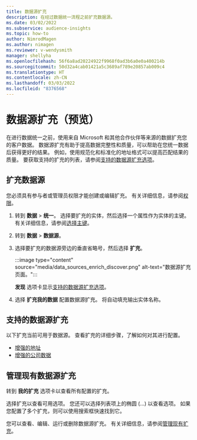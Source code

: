 ```yaml
---
title: 数据源扩充
description: 在经过数据统一流程之前扩充数据源。
ms.date: 03/02/2022
ms.subservice: audience-insights
ms.topic: how-to
author: NimrodMagen
ms.author: nimagen
ms.reviewer: v-wendysmith
manager: shellyha
ms.openlocfilehash: 56f6a8ad20224922f9968f0ad3b6a0e0a400214b
ms.sourcegitcommit: 50d32a4cab01421a5c3689af789e20857ab009c4
ms.translationtype: HT
ms.contentlocale: zh-CN
ms.lasthandoff: 03/03/2022
ms.locfileid: "8376568"
---
```

# <a name="enrichment-for-data-sources-preview"></a>数据源扩充（预览）

在进行数据统一之前，使用来自 Microsoft 和其他合作伙伴等来源的数据扩充您的客户数据。 数据源扩充有助于提高数据完整性和质量，可以帮助在您统一数据后获得更好的结果。 例如，使用规范化和标准化的地址格式可以提高匹配结果的质量。 要获取支持的扩充的列表，请参阅[支持的数据源扩充选项](#supported-data-source-enrichments)。

## <a name="enrich-a-data-source"></a>扩充数据源

您必须具有参与者或管理员权限才能创建或编辑扩充。 有关详细信息，请参阅[权限](permissions.md)。  

1. 转到 **数据** > **统一**。 选择要扩充的实体，然后选择一个属性作为实体的主键。 有关详细信息，请参阅[选择主键](map-entities.md#select-primary-key-and-semantic-type-for-attributes)。

1. 转到 **数据** > **数据源**。
 
1. 选择要扩充的数据源旁边的垂直省略号，然后选择 **扩充**。

   :::image type="content" source="media/data_sources_enrich_discover.png" alt-text="数据源扩充页面。":::

   **发现** 选项卡显示[支持的数据源扩充选项](#supported-data-source-enrichments)。

1. 选择 **扩充我的数据** 配置数据源扩充。 将自动填充输出实体名称。

## <a name="supported-data-source-enrichments"></a>支持的数据源扩充

以下扩充当前可用于数据源。 查看扩充的详细步骤，了解如何对其进行配置。

- [增强的地址](enrichment-enhanced-addresses.md)
- [增强的公司数据](enrichment-enhanced-company-data.md)

## <a name="manage-existing-data-source-enrichments"></a>管理现有数据源扩充

转到 **我的扩充** 选项卡以查看所有配置的扩充。

选择扩充以查看可用选项。 您还可以选择列表项上的椭圆 (...) 以查看选项。 如果您配置了多个扩充，则可以使用搜索框快速找到它。

您可以查看、编辑、运行或删除数据源扩充。 有关详细信息，请参阅[管理现有扩充](enrichment-hub.md)。
